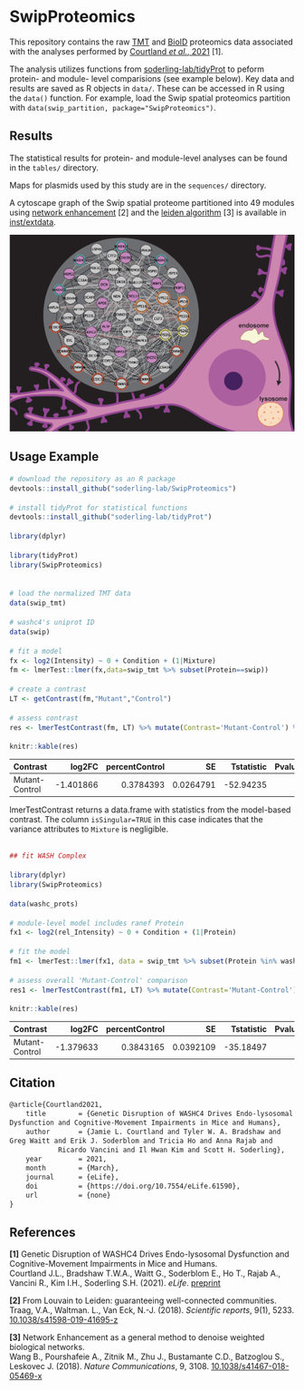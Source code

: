 # SwipProteomics

This repository contains the raw [TMT](./inst/extdata/TMT.zip) 
and [BioID](./inst/extdata/BioID.zip) proteomics data associated with the
analyses performed by 
[Courtland _et al._, 2021](https://www.biorxiv.org/content/10.1101/2020.08.06.239517v1) [1].

The analysis utilizes functions from
[soderling-lab/tidyProt](https://github.com/soderling-lab/tidyProt) to peform
protein- and module- level comparisions (see example below).  Key data and
results are saved as R objects in `data/`. These can be accessed in R using the
`data()` function. For example, load the Swip spatial proteomics partition with
`data(swip_partition, package="SwipProteomics")`.


## Results

The statistical results for protein- and module-level analyses can be found in
the `tables/` directory.

Maps for plasmids used by this study are in the `sequences/` directory.

A cytoscape graph of the Swip spatial proteome partitioned into 49 modules using
[network enhancement](https://github.com/soderling-lab/neten) [2] and the 
[leiden algorithm](https://github.com/soderling-lab/leiden) [3] is available in
[inst/extdata](./inst/extdata/SwipSpatialProteome.cys).

![wash-module](./elife-image.png)


## Usage Example

```R 
# download the repository as an R package
devtools::install_github("soderling-lab/SwipProteomics")

# install tidyProt for statistical functions
devtools::install_github("soderling-lab/tidyProt")

library(dplyr)

library(tidyProt)
library(SwipProteomics)


# load the normalized TMT data
data(swip_tmt)

# washc4's uniprot ID
data(swip)

# fit a model
fx <- log2(Intensity) ~ 0 + Condition + (1|Mixture)
fm <- lmerTest::lmer(fx,data=swip_tmt %>% subset(Protein==swip))

# create a contrast
LT <- getContrast(fm,"Mutant","Control")

# assess contrast 
res <- lmerTestContrast(fm, LT) %>% mutate(Contrast='Mutant-Control') %>% unique()

knitr::kable(res)

```

|Contrast       |    log2FC| percentControl|        SE| Tstatistic| Pvalue| DF|       S2|isSingular |
|:--------------|---------:|--------------:|---------:|----------:|------:|--:|--------:|:----------|
|Mutant-Control | -1.401866|      0.3784393| 0.0264791|  -52.94235|      0| 28| 0.007362|TRUE       |

lmerTestContrast returns a data.frame with statistics from the model-based
contrast. The column `isSingular=TRUE` in this case indicates that the variance
attributes to `Mixture` is negligible. 


```R

## fit WASH Complex

library(dplyr)
library(SwipProteomics)

data(washc_prots)

# module-level model includes ranef Protein
fx1 <- log2(rel_Intensity) ~ 0 + Condition + (1|Protein)

# fit the model
fm1 <- lmerTest::lmer(fx1, data = swip_tmt %>% subset(Protein %in% washc_prots))

# assess overall 'Mutant-Control' comparison
res1 <- lmerTestContrast(fm1, LT) %>% mutate(Contrast='Mutant-Control') %>% unique()

knitr::kable(res)

```

|Contrast       |    log2FC| percentControl|        SE| Tstatistic| Pvalue|  DF|        S2|isSingular |
|:--------------|---------:|--------------:|---------:|----------:|------:|---:|---------:|:----------|
|Mutant-Control | -1.379633|      0.3843165| 0.0392109|  -35.18497|      0| 151| 0.0645747|FALSE      |


## Citation
```
@article{Courtland2021,
	title        = {Genetic Disruption of WASHC4 Drives Endo-lysosomal Dysfunction and Cognitive-Movement Impairments in Mice and Humans},
	author       = {Jamie L. Courtland and Tyler W. A. Bradshaw and Greg Waitt and Erik J. Soderblom and Tricia Ho and Anna Rajab and
			Ricardo Vancini and Il Hwan Kim and Scott H. Soderling},
	year         = 2021,
	month        = {March},
	journal      = {eLife},
	doi          = {https://doi.org/10.7554/eLife.61590},
	url          = {none}
}
```

## References

__[1]__ Genetic Disruption of WASHC4 Drives Endo-lysosomal Dysfunction and
Cognitive-Movement Impairments in Mice and Humans.  
Courtland J.L., Bradshaw T.W.A., Waitt G., Soderblom E., Ho T., Rajab A.,
Vancini R., Kim I.H., Soderling S.H. (2021). _eLife_.
[preprint](https://www.biorxiv.org/content/10.1101/2020.08.06.239517v1)

__[2]__ From Louvain to Leiden: guaranteeing well-connected communities.   
Traag, V.A., Waltman. L., Van Eck, N.-J. (2018). _Scientific reports_, 9(1), 5233.
[10.1038/s41598-019-41695-z](https://www.nature.com/articles/s41598-019-41695-z)

__[3]__ Network Enhancement as a general method to denoise weighted biological networks.  
Wang B., Pourshafeie A., Zitnik M., Zhu J., Bustamante C.D., Batzoglou S., Leskovec J. (2018).
_Nature Communications_, 9, 3108. [10.1038/s41467-018-05469-x](https://www.nature.com/articles/s41467-018-05469-x)
